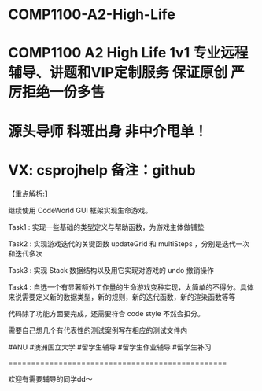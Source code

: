 # COMP1100-A2-High-Life
# COMP1100 A2 High Life 1v1 专业远程辅导、讲题和VIP定制服务 保证原创 严厉拒绝一份多售
# 源头导师 科班出身 非中介甩单！
# VX: csprojhelp 备注：github

【重点解析:】

继续使用 CodeWorld GUI 框架实现生命游戏。

Task1 : 实现一些基础的类型定义与帮助函数，为游戏主体做铺垫

Task2 : 实现游戏迭代的关键函数 updateGrid 和 multiSteps ，分别是迭代一次和迭代多次

Task3 : 实现 Stack 数据结构以及用它实现对游戏的 undo 撤销操作

Task4 : 自选一个有显著额外工作量的生命游戏变种实现，太简单的不得分。具体来说需要定义新的数据类型，新的规则，新的迭代函数，新的渲染函数等等

代码除了功能方面要完成，还需要符合 code style 不然会扣分。

需要自己想几个有代表性的测试案例写在相应的测试文件内

#ANU #澳洲国立大学 #留学生辅导 #留学生作业辅导 #留学生补习

================================================

欢迎有需要辅导的同学dd～
